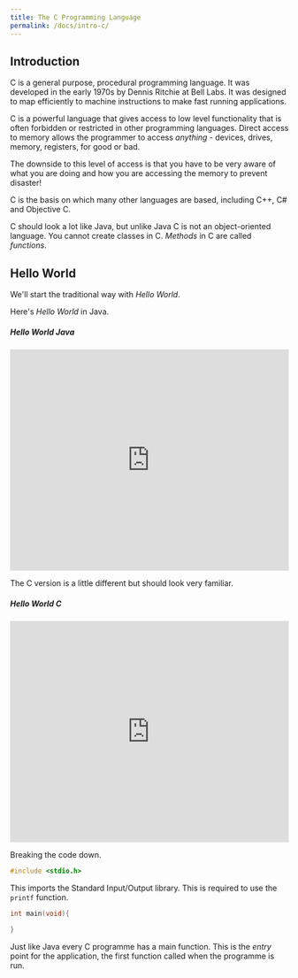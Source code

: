 ```yaml
---
title: The C Programming Language
permalink: /docs/intro-c/
---
```


## Introduction

C is a general purpose, procedural programming language. It was developed in the early 1970s by Dennis Ritchie at Bell Labs. 
It was designed to map efficiently to machine instructions to make fast running applications.  

C is a powerful language that gives access to low level functionality that is often forbidden or restricted in other programming languages. Direct access to memory allows the programmer to access *anything* - devices, drives, memory, registers, for good or bad. 

The downside to this level of access is that you have to be very aware of what you are doing and how you are accessing the memory to prevent disaster!

C is the basis on which many other languages are based, including C++, C# and Objective C.

C should look a lot like Java, but unlike Java C is not an object-oriented language. You cannot create classes in C. *Methods* in C are called *functions*.  

## Hello World

We'll start the traditional way with *Hello World*.  

Here's *Hello World* in Java.

##### Hello World Java
 <iframe title="Hello World in Java" height="400px" width="100%" src="https://repl.it/@andyguest/JavaHelloWorld?lite=true" scrolling="no" frameborder="no" allowtransparency="true" allowfullscreen="true" sandbox="allow-forms allow-pointer-lock allow-popups allow-same-origin allow-scripts allow-modals"></iframe>  

The C version is a little different but should look very familiar.  

##### Hello World C
 <iframe title="Hello World in C" height="400px" width="100%" src="https://repl.it/@andyguest/HelloWorld?lite=true" scrolling="no" frameborder="no" allowtransparency="true" allowfullscreen="true" sandbox="allow-forms allow-pointer-lock allow-popups allow-same-origin allow-scripts allow-modals"></iframe>  

Breaking the code down.  

<div class="row">
  <div class="col-md-6" markdown="1">  

```c
#include <stdio.h>
```  

  </div>
  <div class="col-md-6" markdown="1">  

This imports the Standard Input/Output library. This is required to use the ```printf``` function.  
  
  </div>
</div>

<div class="row">
  <div class="col-md-6" markdown="1">  

```c
int main(void){

}
```   
  
  </div>
  <div class="col-md-6" markdown="1">  

Just like Java every C programme has a main function. This is the *entry* point for the application, the first function called when the programme is run.  
  
  </div>
</div>










